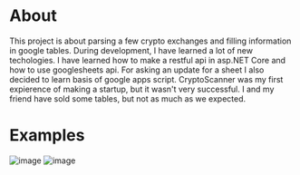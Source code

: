 # About
This project is about parsing a few crypto exchanges and filling information in google tables. During development, I have learned a lot of new techologies. I have learned how to make a restful api in asp.NET Core and how to use googlesheets api. For asking an update for a sheet I also decided to learn basis of google apps script. CryptoScanner was my first expierence of making a startup, but it wasn't very successful. I and my friend have sold some tables, but not as much as we expected.

# Examples
![image](https://user-images.githubusercontent.com/104798367/202902318-f511b2c7-f436-42c4-a58f-736f29474c7b.png)
![image](https://user-images.githubusercontent.com/104798367/202902297-7938e0cb-2b71-473e-9f08-488d46cf533a.png)
